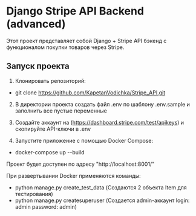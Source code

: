 # Django Stripe API Backend (advanced)

Этот проект представляет собой Django + Stripe API бэкенд с функционалом покупки товаров через Stripe.

## Запуск проекта

1. Клонировать репозиторий:
 - git clone https://github.com/KapetanVodichka/Stripe_API.git

2. В директории проекта создать файл .env по шаблону .env.sample и заполнить все пустые переменные

3. Создайте аккаунт на (https://dashboard.stripe.com/test/apikeys) и скопируйте API-ключи в .env

4. Запустите приложение с помощью Docker Compose:
 - docker-compose up --build


Проект будет доступен по адресу "http://localhost:8001/"

При развертывании Docker применяются команды:
 - python manage.py create_test_data (Создаются 2 объекта Item для тестирования)
 - python manage.py createsuperuser (Создается admin-аккаунт login: admin password: admin)
